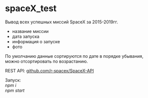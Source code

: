 # spaceX_test

Вывод всех успешных миссий SpaceX за 2015-2019гг.

* название миссии
* дата запуска
* информация о запуске
* фото 
  
По умолчанию данные сортируются по дате в порядке убывания, можно отсортировать по возрастанию.

REST API: [github.com/r-spacex/SpaceX-API](https://github.com/r-spacex/SpaceX-API) 

Запуск:<br/>
<i>npm i</i>  <br/>
<i>npm start</i>
